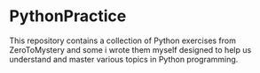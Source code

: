 # PythonPractice
This repository contains a collection of Python exercises from ZeroToMystery and some i wrote them myself designed to help us understand and master various topics in Python programming.
